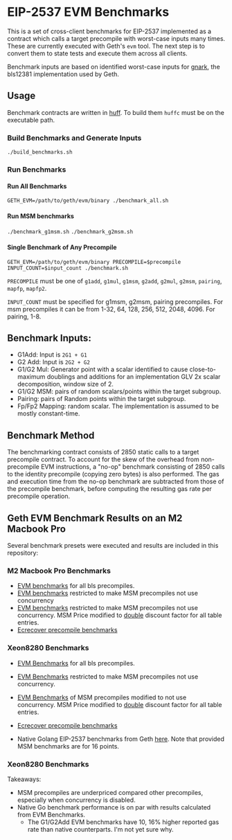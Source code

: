 # EIP-2537 EVM Benchmarks

This is a set of cross-client benchmarks for EIP-2537 implemented as a contract which calls a target precompile with worst-case inputs many times.  These are currently executed with Geth's `evm` tool. The next step is to convert them to state tests and execute them across all clients.

Benchmark inputs are based on identified worst-case inputs for [gnark](https://github.com/Consensys/gnark-crypto/tree/master/ecc/bls12-381), the bls12381 implementation used by Geth.

## Usage

Benchmark contracts are written in [huff](https://github.com/huff-language/huff-rs).  To build them `huffc` must be on the executable path.

### Build Benchmarks and Generate Inputs
`./build_benchmarks.sh`

### Run Benchmarks
#### Run All Benchmarks
`GETH_EVM=/path/to/geth/evm/binary ./benchmark_all.sh`

#### Run MSM benchmarks
`./benchmark_g1msm.sh`
`./benchmark_g2msm.sh`

#### Single Benchmark of Any Precompile
`GETH_EVM=/path/to/geth/evm/binary PRECOMPILE=$precompile INPUT_COUNT=$input_count ./benchmark.sh`

`PRECOMPILE` must be one of `g1add`, `g1mul`, `g1msm`, `g2add`, `g2mul`, `g2msm`, `pairing`, `mapfp`, `mapfp2`.

`INPUT_COUNT` must be specified for g1msm, g2msm, pairing precompiles.  For msm precompiles it can be from 1-32, 64, 128, 256, 512, 2048, 4096.  For pairing, 1-8.

## Benchmark Inputs:
* G1Add: Input is `2G1 + G1`
* G2 Add: Input is `2G2 + G2`
* G1/G2 Mul: Generator point with a scalar identified to cause close-to-maximum doublings and additions for an implementation GLV 2x scalar decomposition, window size of 2.
* G1/G2 MSM: pairs of random scalars/points within the target subgroup.
* Pairing: pairs of Random points within the target subgroup.
* Fp/Fp2 Mapping: random scalar.  The implementation is assumed to be mostly constant-time.

## Benchmark Method

The benchmarking contract consists of 2850 static calls to a target precompile contract.  To account for the skew of the overhead from non-precompile EVM instructions, a "no-op" benchmark consisting of 2850 calls to the identity precompile (copying zero bytes) is also performed.  The gas and execution time from the no-op benchmark are subtracted from those of the precompile benchmark, before computing the resulting gas rate per precompile operation.

## Geth EVM Benchmark Results on an M2 Macbook Pro

Several benchmark presets were executed and results are included in this repository:

### M2 Macbook Pro  Benchmarks

* [EVM benchmarks](benchmark_output/mbp_m2_16gb.txt) for all bls precompiles.
* [EVM benchmarks](benchmark_output/mbp_m2_16gb-no-concurrent.txt) restricted to make MSM precompiles not use concurrency
* [EVM benchmarks](benchmark_output/mbp_m2_16gb-no-concurrent-repricing.txt) restricted to make MSM precompiles not use concurrency.  MSM Price modified to [double](https://github.com/jwasinger/go-ethereum/commit/f1c2a2a7219c9e21570f7f98c6a0868e0344e8e1) discount factor for all table entries.
* [Ecrecover precompile benchmarks](benchmark_output/mbp_m2_ecrecover.txt)

### Xeon8280 Benchmarks

* [EVM Benchmarks](benchmark_output/xeon8280-2.70ghz-all.txt) for all bls precompiles.
* [EVM Benchmarks](benchmark_output/xeon8280-2.70ghz-all-no-concurrent.txt) restricted to make MSM precompiles not use concurrency.
* [EVM Benchmarks](benchmark_output/xeon8280-2.70ghz-msm-no-concurrent-repricing.txt) of MSM precompiles modified to not use concurrency. MSM Price modified to [double](https://github.com/jwasinger/go-ethereum/commit/f1c2a2a7219c9e21570f7f98c6a0868e0344e8e1) discount factor for all table entries.
* [Ecrecover precompile benchmarks](benchmark_output/xeon8280-2.70ghz-ecrecover.txt)

* Native Golang EIP-2537 benchmarks from Geth [here](benchmark_output/geth-native.txt).  Note that provided MSM benchmarks are for 16 points.

### Xeon8280 Benchmarks

Takeaways:
* MSM precompiles are underpriced compared other precompiles, especially when concurrency is disabled.
* Native Go benchmark performance is on par with results calculated from EVM Benchmarks.
	* The G1/G2Add EVM benchmarks have 10, 16% higher reported gas rate than native counterparts.  I'm not yet sure why.

